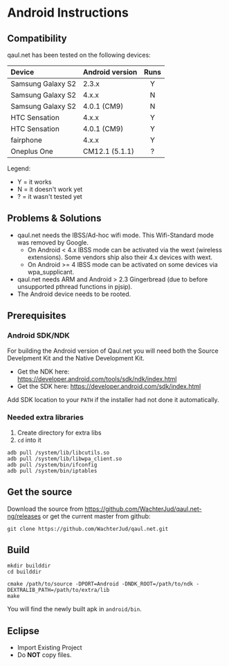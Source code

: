 Android Instructions
====================

Compatibility
-------------

qaul.net has been tested on the following devices:

| Device            | Android version | Runs |
|:----------------- |:--------------- |:----:|
| Samsung Galaxy S2 | 2.3.x           | Y    |
| Samsung Galaxy S2 | 4.x.x           | N    |
| Samsung Galaxy S2 | 4.0.1 (CM9)     | N    |
| HTC Sensation     | 4.x.x           | Y    |
| HTC Sensation     | 4.0.1 (CM9)     | Y    |
| fairphone         | 4.x.x           | Y    |
| Oneplus One       | CM12.1 (5.1.1)  | ?    |

Legend:

  - Y = it works
  - N = it doesn't work yet
  - ? = it wasn't tested yet


Problems & Solutions
--------------------

  - qaul.net needs the IBSS/Ad-hoc wifi mode. This Wifi-Standard mode was removed by Google. 
    - On Android < 4.x IBSS mode can be activated via the wext (wireless extensions). Some vendors ship also their 4.x devices with wext.
    - On Android >= 4 IBSS mode can be activated on some devices via wpa_supplicant.
  - qaul.net needs ARM and Android > 2.3 Gingerbread (due to before unsupported pthread functions in pjsip). 
  - The Android device needs to be rooted.


Prerequisites
-------------

### Android SDK/NDK

For building the Android version of Qaul.net you will need both the Source Develpment Kit and the Native Development Kit.

  - Get the NDK here: https://developer.android.com/tools/sdk/ndk/index.html
  - Get the SDK here: https://developer.android.com/sdk/index.html

Add SDK location to your `PATH` if the installer had not done it automatically.

### Needed extra libraries

  1. Create directory for extra libs
  2. `cd` into it

  ```
  adb pull /system/lib/libcutils.so
  adb pull /system/lib/libwpa_client.so
  adb pull /system/bin/ifconfig
  adb pull /system/bin/iptables
  ```

Get the source
--------------

Download the source from https://github.com/WachterJud/qaul.net-ng/releases or get the current master from github:

```git clone https://github.com/WachterJud/qaul.net.git```


Build
-----

```
mkdir builddir
cd builddir

cmake /path/to/source -DPORT=Android -DNDK_ROOT=/path/to/ndk -DEXTRALIB_PATH=/path/to/extra/lib
make
```

You will find the newly built apk in `android/bin`.


Eclipse
-------

- Import Existing Project
- Do **NOT** copy files.
